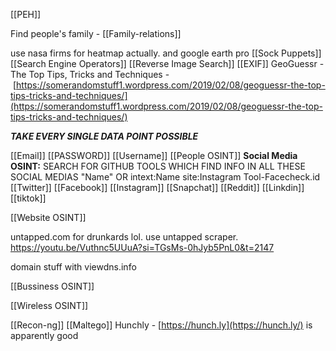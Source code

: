[[PEH]]



Find people's family - [[Family-relations]]

use nasa firms for heatmap actually.    and google earth pro
[[Sock Puppets]]
[[Search Engine Operators]]
[[Reverse Image Search]]
[[EXIF]]
GeoGuessr - The Top Tips, Tricks and Techniques - [https://somerandomstuff1.wordpress.com/2019/02/08/geoguessr-the-top-tips-tricks-and-techniques/](https://somerandomstuff1.wordpress.com/2019/02/08/geoguessr-the-top-tips-tricks-and-techniques/)

***TAKE EVERY SINGLE DATA POINT POSSIBLE***

[[Email]]
[[PASSWORD]]
[[Username]]
[[People OSINT]]
**Social Media OSINT:**
SEARCH FOR GITHUB TOOLS WHICH FIND INFO IN ALL THESE SOCIAL MEDIAS
"Name" OR intext:Name site:Instagram
Tool-Facecheck.id
[[Twitter]]
[[Facebook]]
[[Instagram]]
[[Snapchat]]
[[Reddit]]
[[Linkdin]]
[[tiktok]]

[[Website OSINT]]


untapped.com for drunkards lol. use untapped scraper.     https://youtu.be/Vuthnc5UUuA?si=TGsMs-0hJyb5PnL0&t=2147

domain stuff with viewdns.info

[[Bussiness OSINT]]

[[Wireless OSINT]]

[[Recon-ng]]
[[Maltego]]
Hunchly - [https://hunch.ly](https://hunch.ly/) is apparently good
